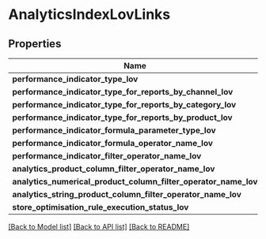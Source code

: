 # AnalyticsIndexLovLinks

## Properties
Name | Type | Description | Notes
------------ | ------------- | ------------- | -------------
**performance_indicator_type_lov** | [**\Swagger\Client\Model\BeezUPCommonLOVLink3**](BeezUPCommonLOVLink3.md) |  | [optional] 
**performance_indicator_type_for_reports_by_channel_lov** | [**\Swagger\Client\Model\BeezUPCommonLOVLink3**](BeezUPCommonLOVLink3.md) |  | [optional] 
**performance_indicator_type_for_reports_by_category_lov** | [**\Swagger\Client\Model\BeezUPCommonLOVLink3**](BeezUPCommonLOVLink3.md) |  | [optional] 
**performance_indicator_type_for_reports_by_product_lov** | [**\Swagger\Client\Model\BeezUPCommonLOVLink3**](BeezUPCommonLOVLink3.md) |  | [optional] 
**performance_indicator_formula_parameter_type_lov** | [**\Swagger\Client\Model\BeezUPCommonLOVLink3**](BeezUPCommonLOVLink3.md) |  | [optional] 
**performance_indicator_formula_operator_name_lov** | [**\Swagger\Client\Model\BeezUPCommonLOVLink3**](BeezUPCommonLOVLink3.md) |  | [optional] 
**performance_indicator_filter_operator_name_lov** | [**\Swagger\Client\Model\BeezUPCommonLOVLink3**](BeezUPCommonLOVLink3.md) |  | [optional] 
**analytics_product_column_filter_operator_name_lov** | [**\Swagger\Client\Model\BeezUPCommonLOVLink3**](BeezUPCommonLOVLink3.md) |  | [optional] 
**analytics_numerical_product_column_filter_operator_name_lov** | [**\Swagger\Client\Model\BeezUPCommonLOVLink3**](BeezUPCommonLOVLink3.md) |  | [optional] 
**analytics_string_product_column_filter_operator_name_lov** | [**\Swagger\Client\Model\BeezUPCommonLOVLink3**](BeezUPCommonLOVLink3.md) |  | [optional] 
**store_optimisation_rule_execution_status_lov** | [**\Swagger\Client\Model\BeezUPCommonLOVLink3**](BeezUPCommonLOVLink3.md) |  | [optional] 

[[Back to Model list]](../README.md#documentation-for-models) [[Back to API list]](../README.md#documentation-for-api-endpoints) [[Back to README]](../README.md)



